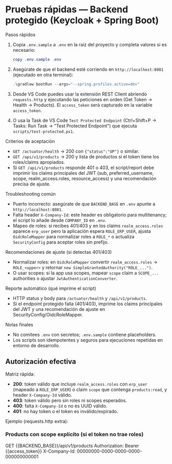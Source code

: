 # Pruebas rápidas — Backend protegido (Keycloak + Spring Boot)

Pasos rápidos

1. Copia `.env.sample` a `.env` en la raíz del proyecto y completa valores si es necesario:

   ```powershell
   copy .env.sample .env
   ```

2. Asegúrate de que el backend esté corriendo en `http://localhost:8081` (ejecutado en otra terminal):

   ```powershell
   .\gradlew bootRun --args="--spring.profiles.active=dev"
   ```

3. Desde VS Code puedes usar la extensión REST Client abriendo `requests.http` y ejecutando las peticiones en orden (Get Token -> Health -> Products). El `access_token` será capturado en la variable `access_token`.

4. O usa la Task de VS Code `Test Protected Endpoint` (Ctrl+Shift+P -> Tasks: Run Task -> "Test Protected Endpoint") que ejecuta `scripts/test-protected.ps1`.

Criterios de aceptación

- `GET /actuator/health` → 200 con `{"status":"UP"}` o similar.
- `GET /api/v1/products` → 200 y lista de productos si el token tiene los roles/claims apropiados.
- Si `GET /api/v1/products` responde 401 o 403, el script/report debe imprimir los claims principales del JWT (sub, preferred_username, scope, realm_access.roles, resource_access) y una recomendación precisa de ajuste.

Troubleshooting común

- Puerto incorrecto: asegúrate de que `BACKEND_BASE` en `.env` apunte a `http://localhost:8081`.
- Falta header `X-Company-Id`: este header es obligatorio para multitenancy; el script lo añade desde `COMPANY_ID` en `.env`.
- Mapeo de roles: si recibes 401/403 y en los claims `realm_access.roles` aparece `erp_user` pero la aplicación espera `ROLE_ERP_USER`, ajusta `OidcRoleMapper` para normalizar roles a `ROLE_*` o actualiza `SecurityConfig` para aceptar roles sin prefijo.

Recomendaciones de ajuste (si detectas 401/403)

- Normalizar roles: en `OidcRoleMapper` convertir `realm_access.roles` -> `ROLE_<upper>` y retornar `new SimpleGrantedAuthority("ROLE_...")`.
- O usar scopes: si la app usa scopes, mapear `scope` claim a `SCOPE_...` authorities o ajustar `JwtAuthenticationConverter`.

Reporte automático (qué imprime el script)

- HTTP status y body para `/actuator/health` y `/api/v1/products`.
- Si el endpoint protegido falla (401/403), imprime los claims principales del JWT y una recomendación de ajuste en SecurityConfig/OidcRoleMapper.

Notas finales

- No comitees `.env` con secretos; `.env.sample` contiene placeholders.
- Los scripts son idempotentes y seguros para ejecuciones repetidas en entorno de desarrollo.

## Autorización efectiva

Matriz rápida:

- **200**: token válido que incluye `realm_access.roles` con `erp_user` (mapeado a `ROLE_ERP_USER`) o claim `scope` que contenga `products:read`, y header `X-Company-Id` válido.
- **403**: token válido pero sin roles ni scopes esperados.
- **400**: falta `X-Company-Id` o no es UUID válido.
- **401**: no hay token o el token es inválido/expirado.

Ejemplo (requests.http extra):

### Products con scope explícito (si el token no trae roles)
GET {{BACKEND_BASE}}/api/v1/products
Authorization: Bearer {{access_token}}
X-Company-Id: 00000000-0000-0000-0000-000000000001

